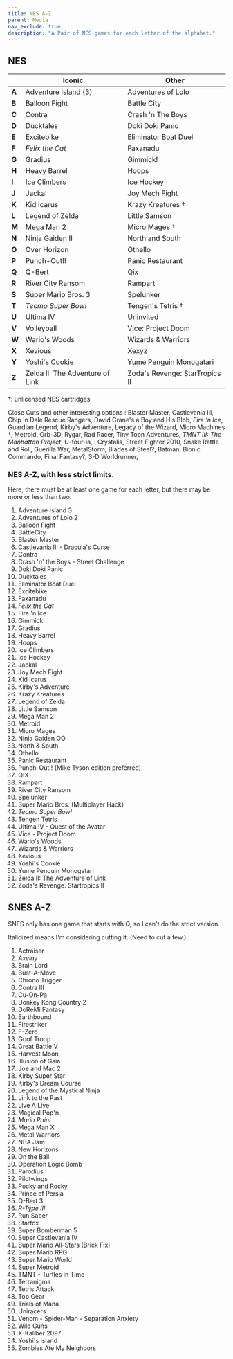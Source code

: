```yaml
---
title: NES A-Z
parent: Media
nav_exclude: true
description: "A Pair of NES games for each letter of the alphabet."
---
```


## NES

|       | Iconic                          | Other                          |
|-------|---------------------------------|--------------------------------|
| **A** | Adventure Island (3)            | Adventures of Lolo             |
| **B** | Balloon Fight                   | Battle City                    |
| **C** | Contra                          | Crash 'n The Boys              |
| **D** | Ducktales                       | Doki Doki Panic                |
| **E** | Excitebike                      | Eliminator Boat Duel           |
| **F** | *Felix the Cat*                   | Faxanadu                       |
| **G** | Gradius                         | Gimmick!                       |
| **H** | Heavy Barrel                    | Hoops                          |
| **I** | Ice Climbers                    | Ice Hockey                     |
| **J** | Jackal                          | Joy Mech Fight                 |
| **K** | Kid Icarus                      | Krazy Kreatures †              |
| **L** | Legend of Zelda                 | Little Samson                  |
| **M** | Mega Man 2                      | Micro Mages †                  |
| **N** | Ninja Gaiden II                 | North and South                |
| **O** | Over Horizon                    | Othello                        |
| **P** | Punch-Out!!                     | Panic Restaurant               |
| **Q** | Q-Bert                          | Qix                            |
| **R** | River City Ransom               | Rampart                        |
| **S** | Super Mario Bros. 3             | Spelunker                      |
| **T** | *Tecmo Super Bowl*              | Tengen's Tetris †              |
| **U** | Ultima IV                       | Uninvited                      |
| **V** | Volleyball                      | Vice: Project Doom             |
| **W** | Wario's Woods                   | Wizards & Warriors             |
| **X** | Xevious                         | Xexyz                          |
| **Y** | Yoshi's Cookie                  | Yume Penguin Monogatari        |
| **Z** | Zelda II: The Adventure of Link | Zoda's Revenge: StarTropics II |

†: unlicensed NES cartridges


Close Cuts and other interesting options
: Blaster Master, Castlevania III, Chip 'n Dale Rescue Rangers, David Crane's a Boy and His Blob, *Fire 'n Ice*, Guardian Legend, Kirby's Adventure, Legacy of the Wizard, Micro Machines †, Metroid, Orb-3D, Rygar, Rad Racer, Tiny Toon Adventures, *TMNT III: The Manhattan Project*, U-four-ia, 
: Crystalis, Street Fighter 2010, Snake Rattle and Roll, Guerilla War, MetalStorm, Blades of Steel?, Batman, Bionic Commando, Final Fantasy?, 3-D Worldrunner, 

### NES A-Z, with less strict limits.

Here, there must be at least one game for each letter, but there may be more or less than two.

1. Adventure Island 3
2. Adventures of Lolo 2
3. Balloon Fight
4. BattleCity
5. Blaster Master
6. Castlevania III - Dracula's Curse
7. Contra
8. Crash 'n' the Boys - Street Challenge
9. Doki Doki Panic
10. Ducktales
11. Eliminator Boat Duel
12. Excitebike
13. Faxanadu
14. *Felix the Cat*
15. Fire 'n Ice
16. Gimmick!
17. Gradius
18. Heavy Barrel
19. Hoops
20. Ice Climbers
21. Ice Hockey
22. Jackal
23. Joy Mech Fight
24. Kid Icarus
25. Kirby's Adventure
26. Krazy Kreatures
27. Legend of Zelda
28. Little Samson
29. Mega Man 2
30. Metroid
31. Micro Mages
32. Ninja Gaiden OO
33. North & South
34. Othello
35. Panic Restaurant
36. Punch-Out!! (Mike Tyson edition preferred)
37. QIX
38. Rampart
39. River City Ransom
40. Spelunker
41. Super Mario Bros. (Multiplayer Hack)
42. *Tecmo Super Bowl*
43. Tengen Tetris
44. Ultima IV - Quest of the Avatar
45. Vice - Project Doom
46. Wario's Woods
47. Wizards & Warriors
48. Xevious
49. Yoshi's Cookie
50. Yume Penguin Monogatari
51. Zelda II: The Adventure of Link
52. Zoda's Revenge: Startropics II

<!--
TMNT 2 and Startropics 1 show up very often in top games lists
https://docs.google.com/spreadsheets/d/1f_xtOy_Ksv9Q_Rp99eoR6y5ku7HesM9o2dC0n_5VNZ0/edit#gid=0
as does crystalis
-->



## SNES A-Z

SNES only has one game that starts with Q, so I can't do the strict version.

Italicized means I'm considering cutting it. 
(Need to cut a few.)

1. Actraiser
2. *Axelay* 
3. Brain Lord
4. Bust-A-Move
5. Chrono Trigger
6. Contra III
7. Cu-On-Pa
8. Donkey Kong Country 2
9. DoReMi Fantasy
10. Earthbound
11. Firestriker
12. F-Zero
13. Goof Troop
14. Great Battle V
15. Harvest Moon
16. Illusion of Gaia
17. Joe and Mac 2
18. Kirby Super Star
19. Kirby's Dream Course
20. Legend of the Mystical Ninja
21. Link to the Past
22. Live A Live
23. Magical Pop'n
24. *Mario Paint*
25. Mega Man X
26. Metal Warriors
27. NBA Jam
28. New Horizons
29. On the Ball
30. Operation Logic Bomb
31. Parodius
32. Pilotwings
33. Pocky and Rocky
34. Prince of Persia
35. Q-Bert 3
36. *R-Type III*
37. Run Saber
38. Starfox
39. Super Bomberman 5
40. Super Castlevania IV
41. Super Mario All-Stars (Brick Fix)
42. Super Mario RPG
43. Super Mario World
44. Super Metroid
45. TMNT - Turtles in Time
46. Terranigma
47. Tetris Attack
48. Top Gear
49. Trials of Mana
50. Uniracers
51. Venom - Spider-Man - Separation Anxiety
52. Wild Guns
53. X-Kaliber 2097
54. Yoshi's Island
55. Zombies Ate My Neighbors













